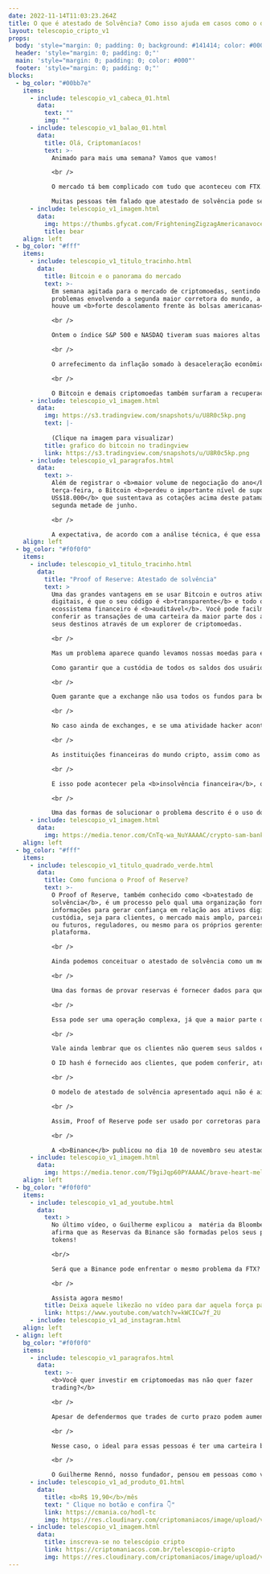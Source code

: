 ```yaml
---
date: 2022-11-14T11:03:23.264Z
title: O que é atestado de Solvência? Como isso ajuda em casos como o da FTX? 💰💰
layout: telescopio_cripto_v1
props:
  body: 'style="margin: 0; padding: 0; background: #141414; color: #000"'
  header: 'style="margin: 0; padding: 0;"'
  main: 'style="margin: 0; padding: 0; color: #000"'
  footer: 'style="margin: 0; padding: 0;"'
blocks:
  - bg_color: "#00bb7e"
    items:
      - include: telescopio_v1_cabeca_01.html
        data:
          text: ""
          img: ""
      - include: telescopio_v1_balao_01.html
        data:
          title: Olá, Criptomaníacos!
          text: >-
            Animado para mais uma semana? Vamos que vamos!

            <br />

            O mercado tá bem complicado com tudo que aconteceu com FTX. Vontade de sair correndo e gritando pra descarregar a tensão. <br/>

            Muitas pessoas têm falado que atestado de solvência pode ser uma boa solução de transparência em exchanges, mas o que é isso?
      - include: telescopio_v1_imagem.html
        data:
          img: https://thumbs.gfycat.com/FrighteningZigzagAmericanavocet-max-1mb.gif
          title: bear
    align: left
  - bg_color: "#fff"
    items:
      - include: telescopio_v1_titulo_tracinho.html
        data:
          title: Bitcoin e o panorama do mercado
          text: >-
            Em semana agitada para o mercado de criptomoedas, sentindo os
            problemas envolvendo a segunda maior corretora do mundo, a FTX,
            houve um <b>forte descolamento frente às bolsas americanas</b>.

            <br />

            Ontem o índice S&P 500 e NASDAQ tiveram suas maiores altas diárias desde o início da pandemia, impulsionados por uma <b>leitura da inflação abaixo do esperado nos EUA</b>.

            <br />

            O arrefecimento da inflação somado à desaceleração econômica dos últimos trimestres faz com que os investidores precifiquem <b>menores altas nas taxas de juros</b> para as próximas reuniões do FED.

            <br />

            O Bitcoin e demais criptomoedas também surfaram a recuperação de ontem, subindo mais de 10%, mas <b>insuficiente para zerar as gigantescas perdas</b> vistas na terça e quarta-feira.
      - include: telescopio_v1_imagem.html
        data:
          img: https://s3.tradingview.com/snapshots/u/U8R0c5kp.png
          text: |-
            
            (Clique na imagem para visualizar)
          title: grafico do bitcoin no tradingview
          link: https://s3.tradingview.com/snapshots/u/U8R0c5kp.png
      - include: telescopio_v1_paragrafos.html
        data:
          text: >-
            Além de registrar o <b>maior volume de negociação do ano</b> na
            terça-feira, o Bitcoin <b>perdeu o importante nível de suporte dos
            US$18.000</b> que sustentava as cotações acima deste patamar desde a
            segunda metade de junho.

            <br />

            A expectativa, de acordo com a análise técnica, é que essa região passe agora a oferecer resistência para os preços do principal ativo do mercado, enquanto <b>os investidores ainda investigam os possíveis contágios para outras corretoras</b> ou projetos cripto que tenham algum tipo de exposição à FTX.
    align: left
  - bg_color: "#f0f0f0"
    items:
      - include: telescopio_v1_titulo_tracinho.html
        data:
          title: "Proof of Reserve: Atestado de solvência"
          text: >
            Uma das grandes vantagens em se usar Bitcoin e outros ativos
            digitais, é que o seu código é <b>transparente</b> e todo o
            ecossistema financeiro é <b>auditável</b>. Você pode facilmente
            conferir as transações de uma carteira da maior parte dos ativos e
            seus destinos através de um explorer de criptomoedas.

            <br />

            Mas um problema aparece quando levamos nossas moedas para empresas centralizadas, como exchanges. 

            Como garantir que a custódia de todos os saldos dos usuários está segura? E como saber se uma empresa possui saldo em reserva compatível com as contas de seus usuários?

            <br />

            Quem garante que a exchange não usa todos os fundos para benefício próprio, semelhante com o que um banco faz, ao arriscar nosso dinheiro e emprestar a outras pessoas/instituições a soma confiada a ele? Foi assim que se iniciou a grave crise financeira de 2008. Ou, pior, foi algo parecido que aconteceu com a FTX, que usou fundos de clientes para fins pouco éticos.

            <br />

            No caso ainda de exchanges, e se uma atividade hacker aconteceu e a empresa preferir ocultar a situação e ir cobrindo, com o tempo, o valor levado no ataque?

            <br />

            As instituições financeiras do mundo cripto, assim como as do setor tradicional, estão sujeitas a <b>riscos de contraparte</b>, que é o risco de que um negócio não cumpra as suas obrigações contratuais. 

            <br />

            E isso pode acontecer pela <b>insolvência financeira</b>, que é uma situação de dívida em que as obrigações a serem cumpridas, ou mais especificamente, dívidas a serem pagas são maiores do que o rendimento ou saldo em conta que se possui.

            <br />

            Uma das formas de solucionar o problema descrito é o uso do <b>Proof of Reserve</b>. Ele traz transparência e confiança para as finanças em blockchain e evita que nós, clientes, façamos papel de palhaço como com a FTX.
      - include: telescopio_v1_imagem.html
        data:
          img: https://media.tenor.com/CnTq-wa_NuYAAAAC/crypto-sam-bankmanfried.gif
    align: left
  - bg_color: "#fff"
    items:
      - include: telescopio_v1_titulo_quadrado_verde.html
        data:
          title: Como funciona o Proof of Reserve?
          text: >-
            O Proof of Reserve, também conhecido como <b>atestado de
            solvência</b>, é um processo pelo qual uma organização fornece
            informações para gerar confiança em relação aos ativos digitais de
            custódia, seja para clientes, o mercado mais amplo, parceiros atuais
            ou futuros, reguladores, ou mesmo para os próprios gerentes da
            plataforma. 

            <br />

            Ainda podemos conceituar o atestado de solvência como um meio de usar a criptografia para promover sinais de <b>transparência e confiança</b> para que um usuário confie na outra parte envolvida para manter ativos digitais em seu nome.

            <br />

            Uma das formas de provar reservas é fornecer dados para que uma empresa de contabilidade externa, contratada, possa analisar os dados financeiros e de custódia das instituições em avaliação. 

            <br />

            Essa pode ser uma operação complexa, já que a maior parte das corretoras trabalham com endereços personalizados de cada ativo para cada um de seus clientes. Por questões de segurança, os valores em custódia também se dividem em carteiras online e offlines.

            <br />

            Vale ainda lembrar que os clientes não querem seus saldos expostos. Para isso, cada conta de cliente recebe uma referência de identificação criptografada chamada de <b>ID hash</b>. As identificações, então anônimas, são passadas à auditora, juntamente com os saldos dos clientes para que a verificação seja feita.

            O ID hash é fornecido aos clientes, que podem conferir, através de um explorer, se seus saldos foram computados da forma correta.

            <br />

            O modelo de atestado de solvência apresentado aqui não é ainda único. Existem outros modelos sendo implementados à medida que o setor vai amadurecendo e expandindo. Este é um importante passo para fornecer a confiança e a transparência necessárias para os clientes de instituições financeiras do mercado de ativos digitais.

            <br />

            Assim, Proof of Reserve pode ser usado por corretoras para mostrar que possuem <b>liquidez compatível com os fundos de seus usuários</b>, deixando com que o hold em exchange, quando necessário, seja menos arriscado.

            <br />

            A <b>Binance</b> publicou no dia 10 de novembro seu atestado de solvência, alegando ter mais de <b>69 bilhões de dólares</b> em ativos digitais.
      - include: telescopio_v1_imagem.html
        data:
          img: https://media.tenor.com/T9giJqp60PYAAAAC/brave-heart-mel-gibson.gif
    align: left
  - bg_color: "#f0f0f0"
    items:
      - include: telescopio_v1_ad_youtube.html
        data:
          text: >
            No último vídeo, o Guilherme explicou a  matéria da Bloomberg que
            afirma que as Reservas da Binance são formadas pelos seus próprios
            tokens!

            <br/>

            Será que a Binance pode enfrentar o mesmo problema da FTX?

            <br />

            Assista agora mesmo!
          title: Deixa aquele likezão no vídeo para dar aquela força para o canal!
          link: https://www.youtube.com/watch?v=kWCICw7f_2U
      - include: telescopio_v1_ad_instagram.html
    align: left
  - align: left
    bg_color: "#f0f0f0"
    items:
      - include: telescopio_v1_paragrafos.html
        data:
          text: >-
            <b>Você quer investir em criptomoedas mas não quer fazer
            trading?</b>

            <br />

            Apesar de defendermos que trades de curto prazo podem aumentar sua rentabilidade, entendemos que nem todo mundo tem o tempo disponível pra operar.

            <br />

            Nesse caso, o ideal para essas pessoas é ter uma carteira bem fundamentada para o longo prazo, cujo objetivo seja acumular Bitcoins.

            <br />

            O Guilherme Rennó, nosso fundador, pensou em pessoas como você e decidiu criar a Carteira HODL, voltada para quem quer dar o primeiro passo no mercado cripto sem se preocupar em operar todo dia.
      - include: telescopio_v1_ad_produto_01.html
        data:
          title: <b>R$ 19,90</b>/mês
          text: " Clique no botão e confira 👇"
          link: https://cmania.co/hodl-tc
          img: https://res.cloudinary.com/criptomaniacos/image/upload/v1661372975/telescopio/produtos/logo_carteira_hodl_mhzjq6.png
      - include: telescopio_v1_imagem.html
        data:
          title: inscreva-se no telescópio cripto
          link: https://criptomaniacos.com.br/telescopio-cripto
          img: https://res.cloudinary.com/criptomaniacos/image/upload/v1662133224/telescopio/inscreva-se-telescopio.png
---
```

